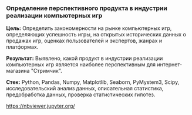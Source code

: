 ### Определение перспективного продукта в индустрии реализации компьютерных игр 

**Цель:**
Определить закономерности на рынке компьютерных игр, определяющих успешность игры, на открытых исторических данных о продажах игр, оценках пользователей и экспертов, жанрах и платформах.

**Результат:**
Выявлено, какой продукт в индустрии реализации компьютерных игр является наиболее перспективным для интернет-магазина "Стримчик".

**Стек:**
Python, Pandas, Numpy, Matplotlib, Seaborn, PyMystem3, Scipy, исследовательский анализ данных, описательная статистика, предобработка данных, проверка статистических гипотез.

https://nbviewer.jupyter.org/